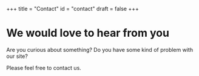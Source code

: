 +++
title = "Contact"
id = "contact"
draft = false
+++

# We would love to hear from you

Are you curious about something?
Do you have some kind of problem with our site?

Please feel free to contact us.
